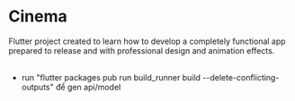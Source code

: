 # Cinema

Flutter project created to learn how to develop a completely functional app prepared to release and with professional design and animation effects.
<br><br>

- run "flutter packages pub run build_runner build --delete-conflicting-outputs" để gen api/model
